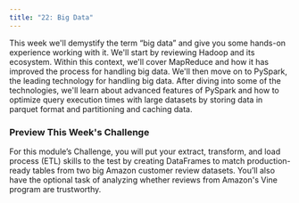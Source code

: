 ```yaml
---
title: "22: Big Data"
---
```

<img style="display: none;" src="https://static.bc-edx.com/data/dl-1-2/m22/lms/img/banner.jpg" alt="lesson banner" />

This week we'll demystify the term “big data” and give you some hands-on experience working with it. We'll start by reviewing Hadoop and its ecosystem. Within this context, we'll cover MapReduce and how it has improved the process for handling big data. We'll then move on to PySpark, the leading technology for handling big data. After diving into some of the technologies, we'll learn about advanced features of PySpark and how to optimize query execution times with large datasets by storing data in parquet format and partitioning and caching data.

### Preview This Week's Challenge

For this module’s Challenge, you will put your extract, transform, and load process (ETL) skills to the test by creating DataFrames to match production-ready tables from two big Amazon customer review datasets. You’ll also have the optional task of analyzing whether reviews from Amazon's Vine program are trustworthy.
